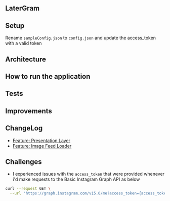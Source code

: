 ## LaterGram

## Setup
Rename `sampleConfig.json` to `config.json` and update the access_token with a valid token

## Architecture

## How to run the application

## Tests

## Improvements


## ChangeLog
 - [Feature: Presentation Layer](https://github.com/DevAgani/LaterGram/pull/2)
 - [Feature: Image Feed Loader](https://github.com/DevAgani/LaterGram/pull/1)

## Challenges
- I experienced issues with the `access_token` that were provided whenever i'd make requests to the Basic Instagram Graph API as below 

```bash
curl --request GET \
  --url 'https://graph.instagram.com/v15.0/me?access_token={access_token}'
```